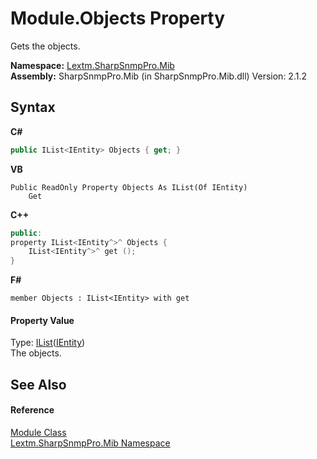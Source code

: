 # Module.Objects Property 
 

Gets the objects.

**Namespace:**&nbsp;<a href="N_Lextm_SharpSnmpPro_Mib">Lextm.SharpSnmpPro.Mib</a><br />**Assembly:**&nbsp;SharpSnmpPro.Mib (in SharpSnmpPro.Mib.dll) Version: 2.1.2

## Syntax

**C#**<br />
``` C#
public IList<IEntity> Objects { get; }
```

**VB**<br />
``` VB
Public ReadOnly Property Objects As IList(Of IEntity)
	Get
```

**C++**<br />
``` C++
public:
property IList<IEntity^>^ Objects {
	IList<IEntity^>^ get ();
}
```

**F#**<br />
``` F#
member Objects : IList<IEntity> with get

```


#### Property Value
Type: <a href="https://docs.microsoft.com/dotnet/api/system.collections.generic.ilist-1" target="_blank" rel="noopener noreferrer">IList</a>(<a href="T_Lextm_SharpSnmpPro_Mib_IEntity">IEntity</a>)<br />The objects.

## See Also


#### Reference
<a href="T_Lextm_SharpSnmpPro_Mib_Module">Module Class</a><br /><a href="N_Lextm_SharpSnmpPro_Mib">Lextm.SharpSnmpPro.Mib Namespace</a><br />